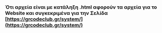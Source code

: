 ### Ότι αρχεία είναι με κατάληξη .html αφορούν τα αρχεία για το Website και συγκεκριμένα για την Σελίδα  [https://grcodeclub.gr/system/](https://grcodeclub.gr/system/)

